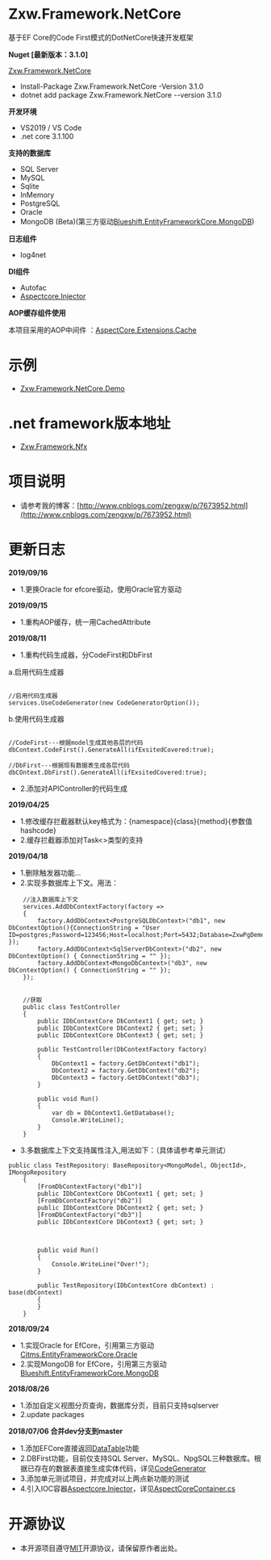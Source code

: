 # Zxw.Framework.NetCore
基于EF Core的Code First模式的DotNetCore快速开发框架

**Nuget [最新版本：3.1.0]**

[Zxw.Framework.NetCore](https://www.nuget.org/packages/Zxw.Framework.NetCore/3.1.0) 
* Install-Package Zxw.Framework.NetCore -Version 3.1.0
* dotnet add package Zxw.Framework.NetCore --version 3.1.0

**开发环境**
* VS2019 / VS Code
* .net core 3.1.100

**支持的数据库**
* SQL Server
* MySQL
* Sqlite
* InMemory
* PostgreSQL
* Oracle
* MongoDB (Beta)(第三方驱动[Blueshift.EntityFrameworkCore.MongoDB](https://github.com/BlueshiftSoftware/EntityFrameworkCore))

**日志组件**
* log4net

**DI组件**
* Autofac
* [Aspectcore.Injector](https://github.com/dotnetcore/AspectCore-Framework/blob/master/docs/injector.md)

**AOP缓存组件使用**

本项目采用的AOP中间件 ：[AspectCore.Extensions.Cache](https://github.com/VictorTzeng/AspectCore.Extensions.Cache)

# 示例
* [Zxw.Framework.NetCore.Demo](https://github.com/VictorTzeng/Zxw.Framework.NetCore.Demo)


# .net framework版本地址
* [Zxw.Framework.Nfx](https://github.com/VictorTzeng/Zxw.Framework.Nfx)

# 项目说明
* 请参考我的博客：[http://www.cnblogs.com/zengxw/p/7673952.html](http://www.cnblogs.com/zengxw/p/7673952.html)

# 更新日志

**2019/09/16**
* 1.更换Oracle for efcore驱动，使用Oracle官方驱动

**2019/09/15**
* 1.重构AOP缓存，统一用CachedAttribute

**2019/08/11**
* 1.重构代码生成器，分CodeFirst和DbFirst

 a.启用代码生成器
```

//启用代码生成器
services.UseCodeGenerator(new CodeGeneratorOption());

```

 b.使用代码生成器
 
```

//CodeFirst---根据model生成其他各层的代码
dbContext.CodeFirst().GenerateAll(ifExsitedCovered:true);

//DbFirst---根据现有数据表生成各层代码
dbCOntext.DbFirst().GenerateAll(ifExsitedCovered:true);

```
* 2.添加对APIController的代码生成

**2019/04/25**
* 1.修改缓存拦截器默认key格式为：{namespace}{class}{method}{参数值hashcode}
* 2.缓存拦截器添加对Task<>类型的支持


**2019/04/18**
* 1.删除触发器功能...
* 2.实现多数据库上下文。用法：

```
    //注入数据库上下文
    services.AddDbContextFactory(factory =>
    {
        factory.AddDbContext<PostgreSQLDbContext>("db1", new DbContextOption(){ConnectionString = "User ID=postgres;Password=123456;Host=localhost;Port=5432;Database=ZxwPgDemo;Pooling=true;" });
        factory.AddDbContext<SqlServerDbContext>("db2", new DbContextOption() { ConnectionString = "" });
        factory.AddDbContext<MongoDbContext>("db3", new DbContextOption() { ConnectionString = "" });
    });


    //获取
    public class TestController
    {
        public IDbContextCore DbContext1 { get; set; }
        public IDbContextCore DbContext2 { get; set; }
        public IDbContextCore DbContext3 { get; set; }

        public TestController(DbContextFactory factory)
        {
            DbContext1 = factory.GetDbContext("db1");
            DbContext2 = factory.GetDbContext("db2");
            DbContext3 = factory.GetDbContext("db3");
        }

        public void Run()
        {
            var db = DbContext1.GetDatabase();
            Console.WriteLine();
        }
    }
```

* 3.多数据库上下文支持属性注入,用法如下：（具体请参考单元测试）
```    
public class TestRepository: BaseRepository<MongoModel, ObjectId>, IMongoRepository
    {
        [FromDbContextFactory("db1")]
        public IDbContextCore DbContext1 { get; set; }
        [FromDbContextFactory("db2")]
        public IDbContextCore DbContext2 { get; set; }
        [FromDbContextFactory("db3")]
        public IDbContextCore DbContext3 { get; set; }



        public void Run()
        {
            Console.WriteLine("Over!");
        }

        public TestRepository(IDbContextCore dbContext) : base(dbContext)
        {
        }
    }
```

**2018/09/24**
* 1.实现Oracle for EfCore，引用第三方驱动[Citms.EntityFrameworkCore.Oracle](https://github.com/CrazyJson/Citms.EntityFrameworkCore.Oracle)
* 2.实现MongoDB for EfCore，引用第三方驱动[Blueshift.EntityFrameworkCore.MongoDB](https://github.com/BlueshiftSoftware/EntityFrameworkCore)

**2018/08/26**
* 1.添加自定义视图分页查询，数据库分页，目前只支持sqlserver
* 2.update packages

**2018/07/06 合并dev分支到master**
* 1.添加EFCore直接返回[DataTable](https://github.com/VictorTzeng/Zxw.Framework.NetCore/blob/d99b321006ad7ee12883e92742d3ef1fe44968f7/Zxw.Framework.NetCore/Extensions/EntityFrameworkCoreExtensions.cs#L20)功能
* 2.DBFirst功能，目前仅支持SQL Server、MySQL、NpgSQL三种数据库。根据已存在的数据表直接生成实体代码，详见[CodeGenerator](https://github.com/VictorTzeng/Zxw.Framework.NetCore/blob/b07589d550a9f757b8da75e4fc685b917be29f34/Zxw.Framework.NetCore/CodeGenerator/CodeGenerator.cs#L197)
* 3.添加单元测试项目，并完成对以上两点新功能的测试
* 4.引入IOC容器[Aspectcore.Injector](https://github.com/dotnetcore/AspectCore-Framework/blob/master/docs/injector.md)，详见[AspectCoreContainer.cs](https://github.com/VictorTzeng/Zxw.Framework.NetCore/blob/master/Zxw.Framework.NetCore/IoC/AspectCoreContainer.cs)

# 开源协议
* 本开源项目遵守[MIT](https://github.com/VictorTzeng/Zxw.Framework.NetCore/blob/master/LICENSE)开源协议，请保留原作者出处。
